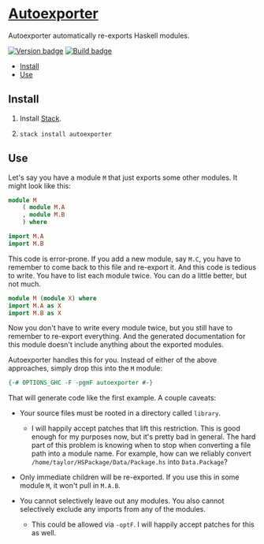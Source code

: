 # [Autoexporter][]

Autoexporter automatically re-exports Haskell modules.

[![Version badge][]][version]
[![Build badge][]][build]

-   [Install](#install)
-   [Use](#use)

## Install

1.  Install [Stack][].

2.  `stack install autoexporter`

## Use

Let's say you have a module `M` that just exports some other modules. It might
look like this:

``` haskell
module M
    ( module M.A
    , module M.B
    ) where

import M.A
import M.B
```

This code is error-prone. If you add a new module, say `M.C`, you have to
remember to come back to this file and re-export it. And this code is tedious
to write. You have to list each module twice. You can do a little better, but
not much.

``` haskell
module M (module X) where
import M.A as X
import M.B as X
```

Now you don't have to write every module twice, but you still have to remember
to re-export everything. And the generated documentation for this module
doesn't include anything about the exported modules.

Autoexporter handles this for you. Instead of either of the above approaches,
simply drop this into the `M` module:

``` haskell
{-# OPTIONS_GHC -F -pgmF autoexporter #-}
```

That will generate code like the first example. A couple caveats:

-   Your source files must be rooted in a directory called `library`.

    -   I will happily accept patches that lift this restriction. This is good
        enough for my purposes now, but it's pretty bad in general. The hard
        part of this problem is knowing when to stop when converting a file
        path into a module name. For example, how can we reliably convert
        `/home/taylor/HSPackage/Data/Package.hs` into `Data.Package`?

-   Only immediate children will be re-exported. If you use this in some module
    `M`, it won't pull in `M.A.B`.

-   You cannot selectively leave out any modules. You also cannot selectively
    exclude any imports from any of the modules.

    -   This could be allowed via `-optF`. I will happily accept patches for
        this as well.

[Autoexporter]: https://github.com/tfausak/autoexporter
[Version badge]: https://www.stackage.org/package/autoexporter/badge/nightly?label=version
[version]: https://www.stackage.org/package/autoexporter
[Build badge]: https://travis-ci.org/tfausak/autoexporter.svg?branch=master
[build]: https://travis-ci.org/tfausak/autoexporter
[Stack]: http://haskellstack.org
